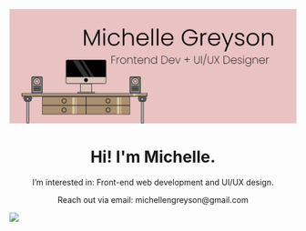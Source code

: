 ![image](https://github.com/michellengreyson/michellengreyson/blob/main/banner-img.png?raw=true)


<h1 align="center">Hi! I'm Michelle.</h1>
<p align="center">I’m interested in: Front-end web development and UI/UX design.</p>
<p align="center">Reach out via email: michellengreyson@gmail.com</p>

<a href="MY LINK">
  <img align="left" src="https://raw.githubusercontent.com/peterthehan/master/assets/twitter.svg" />
</a>



<!---
michellengreyson/michellengreyson is a ✨ special ✨ repository because its `README.md` (this file) appears on your GitHub profile.
You can click the Preview link to take a look at your changes.
--->
